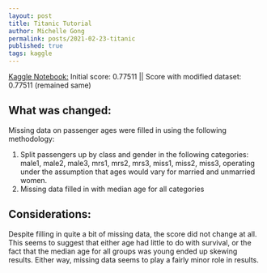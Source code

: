 ```yaml
---
layout: post
title: Titanic Tutorial
author: Michelle Gong
permalink: posts/2021-02-23-titanic
published: true
tags: kaggle
---
```


[Kaggle Notebook:](https://www.kaggle.com/mxg1040/getting-started-with-titanic)
Initial score: 0.77511 ||
Score with modified dataset: 0.77511 (remained same)

## What was changed:
Missing data on passenger ages were filled in using the following methodology:
1) Split passengers up by class and gender in the following categories: male1, male2, male3, mrs1, mrs2, mrs3, miss1, miss2, miss3, operating under the assumption that ages would vary for married and unmarried women.
2) Missing data filled in with median age for all categories

## Considerations:
Despite filling in quite a bit of missing data, the score did not change at all. This seems to suggest that either age had little to do with survival, or the fact that the median age for all groups was young ended up skewing results. Either way, missing data seems to play a fairly minor role in results.



